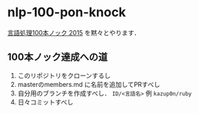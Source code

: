 # nlp-100-pon-knock
[言語処理100本ノック 2015](http://www.cl.ecei.tohoku.ac.jp/nlp100/) を黙々とやります．

## 100本ノック達成への道

1. このリポジトリをクローンするし
2. masterのmembers.md に名前を追加してPRすべし
3. 自分用のブランチを作成すべし． `ID/<言語名>` 例 `kazup0n/ruby`
4. 日々コミットすべし

